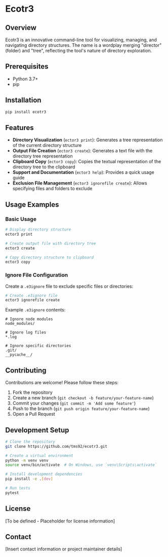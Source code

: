 # Ecotr3

## Overview

Ecotr3 is an innovative command-line tool for visualizing, managing, and navigating directory structures. The name is a wordplay merging "director" (folder) and "tree", reflecting the tool's nature of directory exploration.

## Prerequisites

- Python 3.7+
- pip

## Installation

```bash
pip install ecotr3
```

## Features

- **Directory Visualization** (`ector3 print`): Generates a tree representation of the current directory structure
- **Output File Creation** (`ector3 create`): Generates a text file with the directory tree representation
- **Clipboard Copy** (`ector3 copy`): Copies the textual representation of the directory tree to the clipboard
- **Support and Documentation** (`ector3 help`): Provides a quick usage guide
- **Exclusion File Management** (`ector3 ignorefile create`): Allows specifying files and folders to exclude

## Usage Examples

### Basic Usage

```bash
# Display directory structure
ector3 print

# Create output file with directory tree
ector3 create

# Copy directory structure to clipboard
ector3 copy
```

### Ignore File Configuration

Create a `.e3ignore` file to exclude specific files or directories:

```bash
# Create .e3ignore file
ector3 ignorefile create
```

Example `.e3ignore` contents:
```
# Ignore node modules
node_modules/

# Ignore log files
*.log

# Ignore specific directories
.git/
__pycache__/
```

## Contributing

Contributions are welcome! Please follow these steps:

1. Fork the repository
2. Create a new branch (`git checkout -b feature/your-feature-name`)
3. Commit your changes (`git commit -m 'Add some feature'`)
4. Push to the branch (`git push origin feature/your-feature-name`)
5. Open a Pull Request

## Development Setup

```bash
# Clone the repository
git clone https://github.com/tms92/ecotr3.git

# Create a virtual environment
python -m venv venv
source venv/bin/activate  # On Windows, use `venv\Scripts\activate`

# Install development dependencies
pip install -e .[dev]

# Run tests
pytest
```

## License

[To be defined - Placeholder for license information]

## Contact

[Insert contact information or project maintainer details]